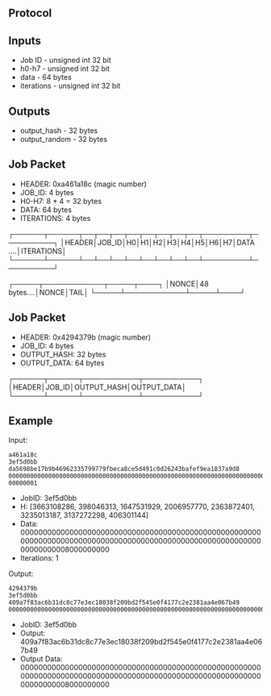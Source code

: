 ## Protocol

## Inputs
* Job ID - unsigned int 32 bit
* h0-h7 - unsigned int 32 bit
* data - 64 bytes
* iterations - unsigned int 32 bit

## Outputs
* output_hash - 32 bytes
* output_random - 32 bytes

## Job Packet

- HEADER: 0xa461a18c (magic number)
- JOB_ID: 4 bytes
- H0-H7: 8 * 4 = 32 bytes
- DATA: 64 bytes
- ITERATIONS: 4 bytes

┌──────┬──────┬──┬──┬──┬──┬──┬──┬──┬──┬─────────┬──────────┐
│HEADER│JOB_ID│H0│H1│H2│H3│H4│H5│H6│H7│DATA ....│ITERATIONS│
└──────┴──────┴──┴──┴──┴──┴──┴──┴──┴──┴─────────┴──────────┘

┌─────┬────────────┬─────┬────┐
│NONCE│48 bytes....│NONCE│TAIL│
└─────┴────────────┴─────┴────┘

## Job Packet

- HEADER: 0x4294379b (magic number)
- JOB_ID: 4 bytes
- OUTPUT_HASH: 32 bytes
- OUTPUT_DATA: 64 bytes

┌──────┬──────┬───────────┬───────────┐
│HEADER│JOB_ID│OUTPUT_HASH│OUTPUT_DATA│
└──────┴──────┴───────────┴───────────┘


## Example

Input: 
```
a461a18c
3ef5d0bb
da5698be17b9b46962335799779fbeca8ce5d491c0d26243bafef9ea1837a9d8
00000000000000000000000000000000000000000000000000000000000000000000000000000000000000000000000000000000000000000000008000000000
00000001
```

* JobID: 3ef5d0bb
* H: [3663108286, 398046313, 1647531929, 2006957770, 2363872401, 3235013187, 3137272298, 406301144]
* Data: 00000000000000000000000000000000000000000000000000000000000000000000000000000000000000000000000000000000000000000000008000000000
* Iterations: 1

Output:
```
4294379b
3ef5d0bb
409a7f83ac6b31dc8c77e3ec18038f209bd2f545e0f4177c2e2381aa4e067b49
00000000000000000000000000000000000000000000000000000000000000000000000000000000000000000000000000000000000000000000008000000000
```

* JobID: 3ef5d0bb
* Output: 409a7f83ac6b31dc8c77e3ec18038f209bd2f545e0f4177c2e2381aa4e067b49
* Output Data: 00000000000000000000000000000000000000000000000000000000000000000000000000000000000000000000000000000000000000000000008000000000